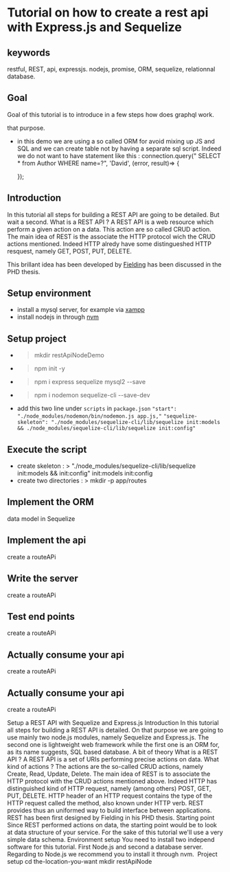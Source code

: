 # Tutorial on how to create a rest api with Express.js and Sequelize

## keywords
restful, REST, api, expressjs. nodejs, promise, ORM, sequelize, relationnal database.


## Goal
  Goal of this tutorial is to introduce in a few steps how does graphql work.

  that purpose.
  * in this demo we are using a so called ORM for avoid mixing up JS and SQL and we can create table not by having a separate sql script. Indeed we do not want to have statement like this :
    connection.query(" SELECT * from Author WHERE name=?", 'David', (error, result)=> {

    });

## Introduction
In this tutorial all steps for building a REST API are going to be detailed. But wait a second. What is a REST API ? A REST API is a web resource which perform a given action on a data.
This action are so called CRUD action. The main idea of REST is the associate the HTTP protocol wich the CRUD actions mentioned. Indeed HTTP alredy have some distingueshed HTTP resquest, namely
GET, POST, PUT, DELETE.

This brillant idea has been developed by [Fielding](https://de.wikipedia.org/wiki/Roy_Fielding) has been discussed in the PHD thesis. 

## Setup environment

  * install a mysql server, for example via [xampp](https://www.apachefriends.org/index.html)
  * install nodejs in through [nvm](https://github.com/creationix/nvm)

## Setup project
  * > mkdir restApiNodeDemo
  * > npm init -y
  * > npm i express sequelize mysql2 --save
  * > npm i nodemon sequelize-cli --save-dev
  * add this two line under `scripts` in `package.json`
        `"start": "./node_modules/nodemon/bin/nodemon.js app.js,"`
        `"sequelize-skeleton": "./node_modules/sequelize-cli/lib/sequelize init:models && ./node_modules/sequelize-cli/lib/sequelize init:config"`        

## Execute the script
  * create skeleton : >  "./node_modules/sequelize-cli/lib/sequelize init:models && init:config" init:models init:config
  * create two directories : > mkdir -p app/routes 

## Implement the ORM 
  data model in Sequelize

## Implement the api
  create a routeAPi

## Write the server
  create a routeAPi

## Test end points
  create a routeAPi

## Actually consume your api
  create a routeAPi

## Actually consume your api
  create a routeAPi







Setup a REST API with Sequelize and Express.js
Introduction
In this tutorial all steps for building a REST API is  detailed. On that purpose we are going to use mainly two node.js modules, namely Sequelize and Express.js. The second one is lightweight web framework while the first one is an ORM for, as its name suggests, SQL based database.
A bit of theory
What is a REST API ? A REST API is a set of URIs performing precise actions on data.
What kind of actions ? The actions are the so-called CRUD actions, namely Create, Read, Update, Delete. The main idea of REST is to associate the HTTP protocol with the CRUD actions mentioned above. Indeed HTTP has distinguished kind of HTTP request, namely (among others) POST, GET, PUT, DELETE. HTTP header of an HTTP request contains the type of the HTTP request called the method, also known under HTTP verb.
REST provides thus an uniformed way to build interface between applications. REST has been first designed by Fielding in his PHD thesis.
Starting point
Since REST performed actions on data, the starting point would be to look at data structure of your service. For the sake of this tutorial we'll use a very simple data schema.
Environment setup
You need to install two independ software for this tutorial. First Node.js and second a database server. Regarding to Node.js we recommend you to install it through nvm. 
Project setup
cd the-location-you-want
mkdir restApiNode
